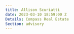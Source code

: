 ```yaml
---
title: Allison Scuriatti
date: 2023-03-10 18:59:00 Z
Details: Compass Real Estate
Section: advisory
---
```


